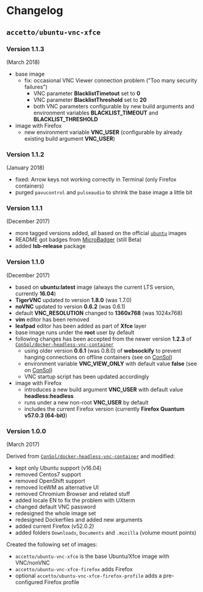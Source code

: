 # Changelog 

## `accetto/ubuntu-vnc-xfce`

### Version 1.1.3

(March 2018)

* base image
  * fix: occasional VNC Viewer connection problem ("Too many security failures")
    * VNC parameter **BlacklistTimetout** set to **0**
    * VNC parameter **BlacklistThreshold** set to **20**
    * both VNC parameters configurable by new build arguments and environment variables **BLACKLIST_TIMEOUT** and **BLACKLIST_THRESHOLD**
* image with Firefox
  * new environment variable **VNC_USER** (configurable by already existing build argument **VNC_USER**)

### Version 1.1.2

(January 2018)

* fixed: Arrow keys not working correctly in Terminal (only Firefox containers)
* purged `pavucontrol` and `pulseaudio` to shrink the base image a little bit

### Version 1.1.1

(December 2017)

* more tagged versions added, all based on the official [`ubuntu`](https://hub.docker.com/_/ubuntu/) images
* README got badges from [MicroBadger](https://microbadger.com/) (still Beta)
* added **lsb-release** package

### Version 1.1.0

(December 2017)

* based on **ubuntu:latest** image (always the current LTS version, currently **16.04**)
* **TigerVNC** updated to version **1.8.0** (was 1.7.0)
* **noVNC** updated to version **0.6.2** (was 0.6.1)
* default **VNC\_RESOLUTION** changed to **1360x768** (was 1024x768)
* **vim** editor has been removed
* **leafpad** editor has been added as part of **Xfce** layer
* base image runs under the **root** user by default
* following changes has been accepted from the newer version **1.2.3** of [`ConSol/docker-headless-vnc-container`](https://github.com/ConSol/docker-headless-vnc-container)
  * using older version **0.6.1** (was 0.8.0) of **websockify** to prevent hanging connections on offline containers (see on [ConSol](https://github.com/ConSol/docker-headless-vnc-container/issues/50))
  * environment variable **VNC\_VIEW\_ONLY** with default value **false** (see on [ConSol](https://github.com/ConSol/docker-headless-vnc-container))
  * VNC startup script has been updated accordingly
* image with Firefox
  * introduces a new build argument **VNC\_USER** with default value **headless:headless**
  * runs under a new non-root **VNC\_USER** by default
  * includes the current Firefox version (currently **Firefox Quantum v57.0.3 (64-bit)**)

### Version 1.0.0

(March 2017)

Derived from [`ConSol/docker-headless-vnc-container`](https://github.com/ConSol/docker-headless-vnc-container) and modified:

* kept only Ubuntu support (v16.04)
* removed Centos7 support
* removed OpenShift support
* removed IceWM as alternative UI
* removed Chromium Browser and related stuff
* added locale EN to fix the problem with UXterm
* changed default VNC password
* redesigned the whole image set
* redesigned Dockerfiles and added new arguments
* added current Firefox (v52.0.2)
* added folders `Downloads`, `Documents` and `.mozilla` (volume mount points)

Created the following set of images:

* `accetto/ubuntu-vnc-xfce` is the base Ubuntu/Xfce image with VNC/nonVNC
* `accetto/ubuntu-vnc-xfce-firefox` adds Firefox
* optional `accetto/ubuntu-vnc-xfce-firefox-profile` adds a pre-configured Firefox profile